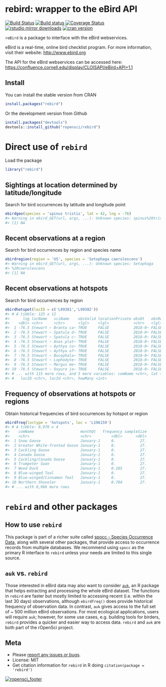 
<!-- README.md is generated from README.Rmd. Please edit that file -->

# rebird: wrapper to the eBird API

[![Build
Status](https://api.travis-ci.org/ropensci/rebird.png)](https://travis-ci.org/ropensci/rebird)
[![Build
status](https://ci.appveyor.com/api/projects/status/s3dobn991c20t2kg?svg=true)](https://ci.appveyor.com/project/sckott/rebird)
[![Coverage
Status](https://coveralls.io/repos/ropensci/rebird/badge.svg)](https://coveralls.io/r/ropensci/rebird)
[![rstudio mirror
downloads](http://cranlogs.r-pkg.org/badges/rebird)](https://github.com/metacran/cranlogs.app)
[![cran
version](http://www.r-pkg.org/badges/version/rebird)](https://cran.r-project.org/package=rebird/)

`reBird` is a package to interface with the eBird webservices.

eBird is a real-time, online bird checklist program. For more
information, visit their website: <http://www.ebird.org>

The API for the eBird webservices can be accessed here:
<https://confluence.cornell.edu/display/CLOISAPI/eBird+API+1.1>

## Install

You can install the stable version from CRAN

``` r
install.packages("rebird")
```

Or the development version from Github

``` r
install.packages("devtools")
devtools::install_github("ropensci/rebird")
```

# Direct use of `rebird`

Load the package

``` r
library("rebird")
```

## Sightings at location determined by latitude/longitude

Search for bird occurrences by latitude and longitude point

``` r
ebirdgeo(species = 'spinus tristis', lat = 42, lng = -76)
#> Warning in ebird_GET(url, args, ...): Unknown species: spinus%20tristis
#> [1] NA
```

## Recent observations at a region

Search for bird occurrences by region and species name

``` r
ebirdregion(region = 'US', species = 'Setophaga caerulescens')
#> Warning in ebird_GET(url, args, ...): Unknown species: Setophaga
#> %20caerulescens
#> [1] NA
```

## Recent observations at hotspots

Search for bird occurrences by region

``` r
ebirdhotspot(locID = c('L99381','L99382'))
#> # A tibble: 125 x 12
#>      lng locName   sciName    obsValid locationPrivate obsDt   obsReviewed
#>    <dbl> <chr>     <chr>      <lgl>    <lgl>           <chr>   <lgl>      
#>  1 -76.5 Stewart ~ Branta ca~ TRUE     FALSE           2018-0~ FALSE      
#>  2 -76.5 Stewart ~ Spatula d~ TRUE     FALSE           2018-0~ FALSE      
#>  3 -76.5 Stewart ~ Spatula c~ TRUE     FALSE           2018-0~ FALSE      
#>  4 -76.5 Stewart ~ Anas plat~ TRUE     FALSE           2018-0~ FALSE      
#>  5 -76.5 Stewart ~ Aythya co~ TRUE     FALSE           2018-0~ FALSE      
#>  6 -76.5 Stewart ~ Aythya af~ TRUE     FALSE           2018-0~ FALSE      
#>  7 -76.5 Stewart ~ Bucephala~ TRUE     FALSE           2018-0~ FALSE      
#>  8 -76.5 Stewart ~ Lophodyte~ TRUE     FALSE           2018-0~ FALSE      
#>  9 -76.5 Stewart ~ Mergus me~ TRUE     FALSE           2018-0~ FALSE      
#> 10 -76.5 Stewart ~ Oxyura ja~ TRUE     FALSE           2018-0~ FALSE      
#> # ... with 115 more rows, and 5 more variables: comName <chr>, lat <dbl>,
#> #   locID <chr>, locId <chr>, howMany <int>
```

## Frequency of observations at hotspots or regions

Obtain historical frequencies of bird occurrences by hotspot or region

``` r
ebirdfreq(loctype = 'hotspots', loc = 'L196159')
#> # A tibble: 8,976 x 4
#>    comName                     monthQt   frequency sampleSize
#>    <chr>                       <chr>         <dbl>      <dbl>
#>  1 Snow Goose                  January-1     0.           27.
#>  2 Greater White-fronted Goose January-1     0.           27.
#>  3 Cackling Goose              January-1     0.           27.
#>  4 Canada Goose                January-1     0.           27.
#>  5 Cackling/Canada Goose       January-1     0.           27.
#>  6 Trumpeter Swan              January-1     0.           27.
#>  7 Wood Duck                   January-1     0.185        27.
#>  8 Blue-winged Teal            January-1     0.           27.
#>  9 Blue-winged/Cinnamon Teal   January-1     0.           27.
#> 10 Northern Shoveler           January-1     0.704        27.
#> # ... with 8,966 more rows
```

# `rebird` and other packages

## How to use `rebird`

This package is part of a richer suite called [spocc - Species
Occurrence Data](https://github.com/ropensci/spocc), along with several
other packages, that provide access to occurrence records from multiple
databases. We recommend using `spocc` as the primary R interface to
`rebird` unless your needs are limited to this single source.

## `auk` vs. `rebird`

Those interested in eBird data may also want to consider
[`auk`](https://github.com/CornellLabofOrnithology/auk), an R package
that helps extracting and processing the whole eBird dataset. The
functions in `rebird` are faster but mostly limited to accessing recent
(i.e. within the last 30 days) observations, although `ebirdfreq()` does
provide historical frequency of observation data. In contrast, `auk`
gives access to the full set of ~ 500 million eBird observations. For
most ecological applications, users will require `auk`; however, for
some use cases, e.g. building tools for birders, `rebird` provides a
quicker and easier way to access data. `rebird` and `auk` are both part
of the rOpenSci project.

## Meta

  - Please [report any issues or
    bugs](https://github.com/ropensci/rebird/issues).
  - License: MIT
  - Get citation information for `rebird` in R doing `citation(package =
    'rebird')`

[![ropensci\_footer](http://ropensci.org/public_images/github_footer.png)](http://ropensci.org)
